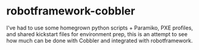 robotframework-cobbler
======================

I've had to use some homegrown python scripts + Paramiko, PXE profiles, and shared kickstart files for environment prep, this is an attempt to see how much can be done with Cobbler and integrated with robotframework.